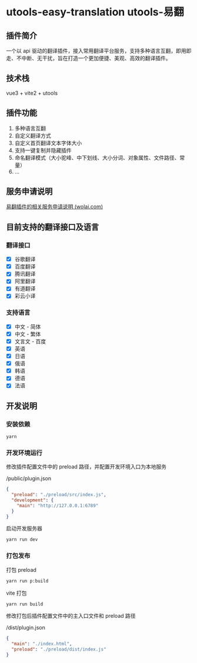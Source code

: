 # utools-easy-translation utools-易翻

## 插件简介

一个以 api 驱动的翻译插件，接入常用翻译平台服务，支持多种语言互翻，即用即走、不中断、无干扰，旨在打造一个更加便捷、美观、高效的翻译插件。

## 技术栈

vue3 + vite2 + utools


## 插件功能

1. 多种语言互翻
2. 自定义翻译方式
3. 自定义首页翻译文本字体大小
4. 支持一键复制并隐藏插件
5. 命名翻译模式（大小驼峰、中下划线、大小分词、对象属性、文件路径、常量）
6. ...


## 服务申请说明

[易翻插件的相关服务申请说明 (wolai.com)](https://www.wolai.com/jtSV7oah6M7rErz2RMFzo)

## 目前支持的翻译接口及语言

### 翻译接口

- [x] 谷歌翻译
- [x] 百度翻译
- [x] 腾讯翻译
- [x] 阿里翻译
- [x] 有道翻译
- [x] 彩云小译

### 支持语言

- [x] 中文 - 简体
- [x] 中文 - 繁体
- [x] 文言文 - 百度
- [x] 英语
- [x] 日语
- [x] 俄语
- [x] 韩语
- [x] 德语
- [x] 法语

## 开发说明

### 安装依赖

```bash
yarn
```

### 开发环境运行

修改插件配置文件中的 preload 路径，并配置开发环境入口为本地服务

/public/plugin.json

```json
{
  "preload": "./preload/src/index.js",
  "development": {
    "main": "http://127.0.0.1:6789"
  }
}
```

启动开发服务器

```bash
yarn run dev
```

### 打包发布

打包 preload

```bash
yarn run p:build
```

vite 打包

```bash
yarn run build
```

修改打包后插件配置文件中的主入口文件和 preload 路径

/dist/plugin.json

```json
{
  "main": "./index.html",
  "preload": "./preload/dist/index.js"
}
```
